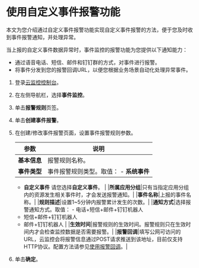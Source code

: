# 使用自定义事件报警功能

本文为您介绍通过自定义事件报警功能实现自定义事件报警的方法，便于您及时收到事件报警通知，并处理异常。

当上报的自定义事件数据异常时，事件监控的报警功能为您提供以下通知能力：

-   通过语音电话、短信、邮件和钉钉群的方式，对事件进行报警。
-   将事件分发到您的报警回调URL，以便您根据业务场景自动化处理异常事件。

1.  登录[云监控控制台](https://cloudmonitor.console.aliyun.com)。

2.  在左侧导航栏，选择**事件监控**。

3.  单击**报警规则**页签。

4.  单击**创建事件报警**。

5.  在创建/修改事件报警页面，设置事件报警规则参数。

    |参数|说明|
    |--|--|
    |**基本信息**|报警规则名称。|
    |**事件类型**|事件报警规则类型。取值：     -   **系统事件**
    -   **自定义事件**
请您选择**自定义事件**。 |
    |**所属应用分组**|只有当指定应用分组内的资源发生相关事件时，才会发送报警通知。|
    |**事件名称**|上报的事件名称。|
    |**规则描述**|设置1~5分钟内报警累计发生的次数。|
    |**通知方式**|选择报警通知方式。取值：    -   电话+短信+邮件+钉钉机器人
    -   短信+邮件+钉钉机器人
    -   邮件+钉钉机器人 |
    |**生效时间**|报警规则的生效时间。报警规则只在生效时间内才会检查监控数据是否需要报警。|
    |**报警回调**|填写公网可访问的URL，云监控会将报警信息通过POST请求推送到该地址，目前仅支持HTTP协议。配置方法请参见[使用报警回调](/cn.zh-CN/报警服务/报警规则/使用报警回调.md)。|

6.  单击**确定**。


